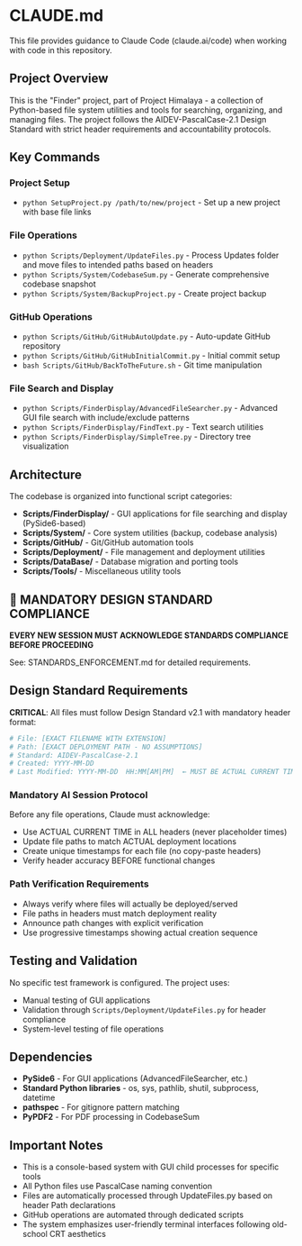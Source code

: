 # CLAUDE.md

This file provides guidance to Claude Code (claude.ai/code) when working with code in this repository.

## Project Overview

This is the "Finder" project, part of Project Himalaya - a collection of Python-based file system utilities and tools for searching, organizing, and managing files. The project follows the AIDEV-PascalCase-2.1 Design Standard with strict header requirements and accountability protocols.

## Key Commands

### Project Setup
- `python SetupProject.py /path/to/new/project` - Set up a new project with base file links

### File Operations
- `python Scripts/Deployment/UpdateFiles.py` - Process Updates folder and move files to intended paths based on headers
- `python Scripts/System/CodebaseSum.py` - Generate comprehensive codebase snapshot
- `python Scripts/System/BackupProject.py` - Create project backup

### GitHub Operations
- `python Scripts/GitHub/GitHubAutoUpdate.py` - Auto-update GitHub repository
- `python Scripts/GitHub/GitHubInitialCommit.py` - Initial commit setup
- `bash Scripts/GitHub/BackToTheFuture.sh` - Git time manipulation

### File Search and Display
- `python Scripts/FinderDisplay/AdvancedFileSearcher.py` - Advanced GUI file search with include/exclude patterns
- `python Scripts/FinderDisplay/FindText.py` - Text search utilities
- `python Scripts/FinderDisplay/SimpleTree.py` - Directory tree visualization

## Architecture

The codebase is organized into functional script categories:

- **Scripts/FinderDisplay/** - GUI applications for file searching and display (PySide6-based)
- **Scripts/System/** - Core system utilities (backup, codebase analysis)
- **Scripts/GitHub/** - Git/GitHub automation tools
- **Scripts/Deployment/** - File management and deployment utilities
- **Scripts/DataBase/** - Database migration and porting tools
- **Scripts/Tools/** - Miscellaneous utility tools

## 🚨 MANDATORY DESIGN STANDARD COMPLIANCE

**EVERY NEW SESSION MUST ACKNOWLEDGE STANDARDS COMPLIANCE BEFORE PROCEEDING**

See: STANDARDS_ENFORCEMENT.md for detailed requirements.

## Design Standard Requirements

**CRITICAL**: All files must follow Design Standard v2.1 with mandatory header format:

```python
# File: [EXACT FILENAME WITH EXTENSION]
# Path: [EXACT DEPLOYMENT PATH - NO ASSUMPTIONS]
# Standard: AIDEV-PascalCase-2.1
# Created: YYYY-MM-DD
# Last Modified: YYYY-MM-DD  HH:MM[AM|PM]  ← MUST BE ACTUAL CURRENT TIME
```

### Mandatory AI Session Protocol

Before any file operations, Claude must acknowledge:
- Use ACTUAL CURRENT TIME in ALL headers (never placeholder times)
- Update file paths to match ACTUAL deployment locations
- Create unique timestamps for each file (no copy-paste headers)
- Verify header accuracy BEFORE functional changes

### Path Verification Requirements

- Always verify where files will actually be deployed/served
- File paths in headers must match deployment reality
- Announce path changes with explicit verification
- Use progressive timestamps showing actual creation sequence

## Testing and Validation

No specific test framework is configured. The project uses:
- Manual testing of GUI applications
- Validation through `Scripts/Deployment/UpdateFiles.py` for header compliance
- System-level testing of file operations

## Dependencies

- **PySide6** - For GUI applications (AdvancedFileSearcher, etc.)
- **Standard Python libraries** - os, sys, pathlib, shutil, subprocess, datetime
- **pathspec** - For gitignore pattern matching
- **PyPDF2** - For PDF processing in CodebaseSum

## Important Notes

- This is a console-based system with GUI child processes for specific tools
- All Python files use PascalCase naming convention
- Files are automatically processed through UpdateFiles.py based on header Path declarations
- GitHub operations are automated through dedicated scripts
- The system emphasizes user-friendly terminal interfaces following old-school CRT aesthetics